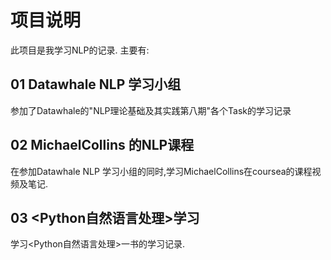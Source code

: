 # 项目说明

此项目是我学习NLP的记录. 主要有:

## 01 Datawhale NLP 学习小组

参加了Datawhale的"NLP理论基础及其实践第八期"各个Task的学习记录

## 02 MichaelCollins 的NLP课程

在参加Datawhale NLP 学习小组的同时,学习MichaelCollins在coursea的课程视频及笔记.

## 03 <Python自然语言处理>学习

学习<Python自然语言处理>一书的学习记录.